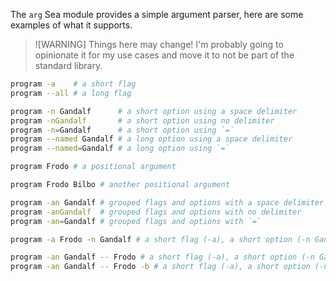 The `arg` Sea module provides a simple argument parser, here are some examples
of what it supports.

> ![WARNING]
> Things here may change! I'm probably going to opinionate it for my use cases
> and move it to not be part of the standard library.

```sh
program -a    # a short flag
program --all # a long flag

program -n Gandalf      # a short option using a space delimiter
program -nGandalf       # a short option using no delimiter
program -n=Gandalf      # a short option using `=`
program --named Gandalf # a long option using a space delimiter
program --named=Gandalf # a long option using `=`

program Frodo # a positional argument

program Frodo Bilbo # another positional argument

program -an Gandalf # grouped flags and options with a space delimiter
program -anGandalf  # grouped flags and options with no delimiter
program -an=Gandalf # grouped flags and options with `=`

program -a Frodo -n Gandalf # a short flag (-a), a short option (-n Gandalf), and a positional argument (Frodo)

program -an Gandalf -- Frodo # a short flag (-a), a short option (-n Gandalf), and a positional argument (Frodo)
program -an Gandalf -- Frodo -b # a short flag (-a), a short option (-n Gandalf), and two positional arguments (Frodo, -b)
```
